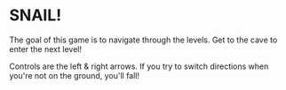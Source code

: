 # SNAIL!

The goal of this game is to navigate through the levels. Get to the cave to 
enter the next level!

Controls are the left & right arrows. If you try to switch directions when 
you're not on the ground, you'll fall! 
